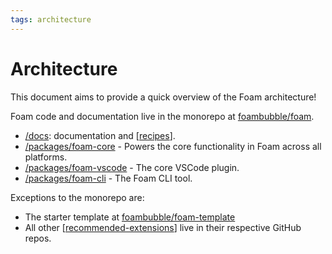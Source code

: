 ```yaml
---
tags: architecture
---
```

# Architecture

This document aims to provide a quick overview of the Foam architecture!

Foam code and documentation live in the monorepo at [foambubble/foam](https://github.com/foambubble/foam/).
- [/docs](https://github.com/foambubble/foam/tree/master/docs): documentation and [[recipes]].
- [/packages/foam-core](https://github.com/foambubble/foam/tree/master/packages/foam-core) - Powers the core functionality in Foam across all platforms.
- [/packages/foam-vscode](https://github.com/foambubble/foam/tree/master/packages/foam-vscode) - The core VSCode plugin.
- [/packages/foam-cli](https://github.com/foambubble/foam/tree/master/packages/foam-cli) - The Foam CLI tool.

Exceptions to the monorepo are:
- The starter template at [foambubble/foam-template](https://github.com/foambubble/)
- All other [[recommended-extensions]] live in their respective GitHub repos.

[//begin]: # "Autogenerated link references for markdown compatibility"
[recipes]: ../recipes/recipes.md "Recipes"
[recommended-extensions]: ../recommended-extensions.md "Recommended Extensions"
[//end]: # "Autogenerated link references"
